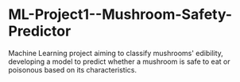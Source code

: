 # ML-Project1--Mushroom-Safety-Predictor
Machine Learning project aiming to classify mushrooms' edibility, developing a model to predict whether a mushroom is safe to eat or poisonous based on its characteristics.
